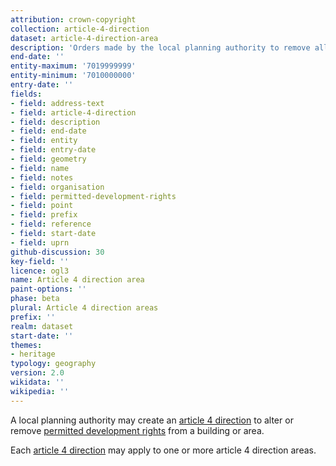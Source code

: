 ```yaml
---
attribution: crown-copyright
collection: article-4-direction
dataset: article-4-direction-area
description: 'Orders made by the local planning authority to remove all or some of the permitted development rights on a site in order to protect it'
end-date: ''
entity-maximum: '7019999999'
entity-minimum: '7010000000'
entry-date: ''
fields:
- field: address-text
- field: article-4-direction
- field: description
- field: end-date
- field: entity
- field: entry-date
- field: geometry
- field: name
- field: notes
- field: organisation
- field: permitted-development-rights
- field: point
- field: prefix
- field: reference
- field: start-date
- field: uprn
github-discussion: 30
key-field: ''
licence: ogl3
name: Article 4 direction area
paint-options: ''
phase: beta
plural: Article 4 direction areas
prefix: ''
realm: dataset
start-date: ''
themes:
- heritage
typology: geography
version: 2.0
wikidata: ''
wikipedia: ''
---
```


A local planning authority may create an [article 4 direction](https://www.gov.uk/guidance/when-is-permission-required#article-4-direction) to alter or remove [permitted development rights](https://www.gov.uk/government/publications/permitted-development-rights-for-householders-technical-guidance) from a building or area.

Each [article 4 direction](/dataset/article-4-direction) may apply to one or more article 4 direction areas.

